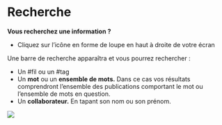 # Recherche
**Vous recherchez une information ?**
 

- Cliquez sur l’icône en forme de loupe en haut à droite de votre écran

Une barre de recherche apparaîtra et vous pourrez rechercher :

-  Un #fil ou un #tag
-  Un **mot** ou un **ensemble de mots.** Dans ce cas vos résultats comprendront l’ensemble des publications comportant le mot ou l’ensemble de mots en question.
- Un **collaborateur.**  En tapant son nom ou son prénom.

 

![](https://i0.wp.com/cocoom.com/wp-content/uploads/2020/03/Rechercher.gif)


 
 

##  

